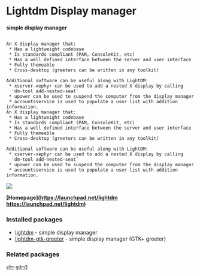 # Lightdm Display manager

__simple display manager__

```

An X display manager that:
 * Has a lightweight codebase
 * Is standards compliant (PAM, ConsoleKit, etc)
 * Has a well defined interface between the server and user interface
 * Fully themeable
 * Cross-desktop (greeters can be written in any toolkit)

Additional software can be useful along with LightDM:
 * xserver-xephyr can be used to add a nested X display by calling
  'dm-tool add-nested-seat`
 * upower can be used to suspend the computer from the display manager
 * accountsservice is used to populate a user list with addition information.
An X display manager that:
 * Has a lightweight codebase
 * Is standards compliant (PAM, ConsoleKit, etc)
 * Has a well defined interface between the server and user interface
 * Fully themeable
 * Cross-desktop (greeters can be written in any toolkit)

Additional software can be useful along with LightDM:
 * xserver-xephyr can be used to add a nested X display by calling
  'dm-tool add-nested-seat`
 * upower can be used to suspend the computer from the display manager
 * accountsservice is used to populate a user list with addition information.

```

[![](https://screenshots.debian.net/thumbnail/lightdm/)](https://screenshots.debian.net/screenshot/lightdm/)


 **[Homepage](https://launchpad.net/lightdm
https://launchpad.net/lightdm)**

### Installed packages

* [lightdm](https://packages.debian.org/stretch/lightdm) - simple display manager
* [lightdm-gtk-greeter](https://packages.debian.org/stretch/lightdm-gtk-greeter) - simple display manager (GTK+ greeter)

### Related packages

<sub> [slim](https://packages.debian.org/stretch/slim) [gdm3](https://packages.debian.org/stretch/gdm3)  </sub>
